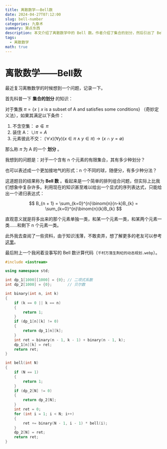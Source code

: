 ```yaml
---
title: 离散数学——Bell数
date: 2024-04-27T07:12:00
slug: bell-number
categories: 九章术
summary: 算点东西
description: 本文介绍了离散数学中的 Bell 数。作者介绍了集合的划分，然后引出了 Bell 数的定义并指出其比想象中复杂，并给出了一个递归表达式。最后作者给出了一份计算 Bell 数的 C++ 代码。
tags:
  - 离散数学
math: true
---
```

# 离散数学——Bell数

最近复习离散数学的时候想到一个问题，记录一下。

首先科普一下 **集合的划分** 的知识：

对于集族 $\pi =\{ x \mid x \ \text{is a subset of A and satisfies some conditions} \}$ （奇妙定义法），如果其满足以下条件：

1. 不含空集： $\emptyset \notin \pi$
2. 装住 A： $\cup \pi = A$
3. 元素彼此不交： $(\forall x)(\forall y)(x \in \pi  \land y \in \pi)\to(x \cap y = \emptyset)$

那么称 $\pi$ 为 A 的一个 **划分** 。

我想到的问题是：对于一个含有 n 个元素的有限集合，其有多少种划分？

也可以表述成一个更加接地气的形式：n 个不同的球，随便分，有多少种分法？

这道题目的结果称为 **Bell 数** 。看起来是一个简单的排列组合问题，但实际上比我们想象中复杂许多。利用现在的知识甚至难以给出一个显式的序列表达式，只能给出一个递归表达式：

$$
B_{n + 1} = \sum_{k=0}^{n}\binom{n}{n-k}B_{k} = \sum_{k=0}^{n}\binom{n}{k}B_{k}
$$

直观意义就是将多出来的那个元素单独一类，和某一个元素一类，和某两个元素一类……和剩下 n 个元素一类。

此外我去查阅了一些资料，由于知识浅薄，不敢卖弄，想了解更多的老友可以参考[这里](https://oi-wiki.org/math/combinatorics/bell/)。

最后附上一个我闲着没事写的 Bell 数计算代码（`千村万落生荆杞的动态规划.webp`）。

```cpp
#include <iostream>

using namespace std;

int dp_1[1000][1000] = {0}; // 二项式系数
int dp_2[1000] = {0};       // 贝尔数

int binary(int n, int k)
{
    if (k == 0 || k == n)
    {
        return 1;
    }
    if (dp_1[n][k] != 0)
    {
        return dp_1[n][k];
    }
    int ret = binary(n - 1, k - 1) + binary(n - 1, k);
    dp_1[n][k] = ret;
    return ret;
}

int bell(int N)
{
    if (N == 1)
    {
        return 1;
    }
    if (dp_2[N] != 0)
    {
        return dp_2[N];
    }
    int ret = 0;
    for (int i = 1; i < N; i++)
    {
        ret += binary(N - 1, i - 1) * bell(i);
    }
    dp_2[N] = ret;
    return ret;
}
```
